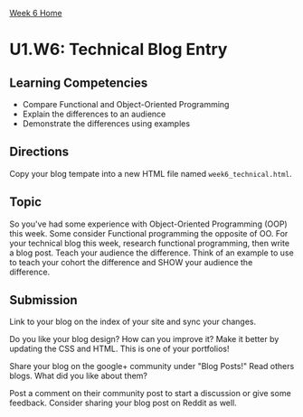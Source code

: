 [Week 6 Home](./)

# U1.W6: Technical Blog Entry

## Learning Competencies
- Compare Functional and Object-Oriented Programming 
- Explain the differences to an audience
- Demonstrate the differences using examples


## Directions
Copy your blog tempate into a new HTML file named `week6_technical.html`. 

## Topic

So you've had some experience with Object-Oriented Programming (OOP) this week. Some consider Functional programming the opposite of OO. For your technical blog this week, research functional programming, then write a blog post. Teach your audience the difference. Think of an example to use to teach your cohort the difference and SHOW your audience the difference. 


## Submission
Link to your blog on the index of your site and sync your changes. 

Do you like your blog design? How can you improve it? Make it better by updating the CSS and HTML. This is one of your portfolios!

Share your blog on the google+ community under "Blog Posts!" Read others blogs. What did you like about them? 

Post a comment on their community post to start a discussion or give some feedback.  Consider sharing your blog post on Reddit as well.

